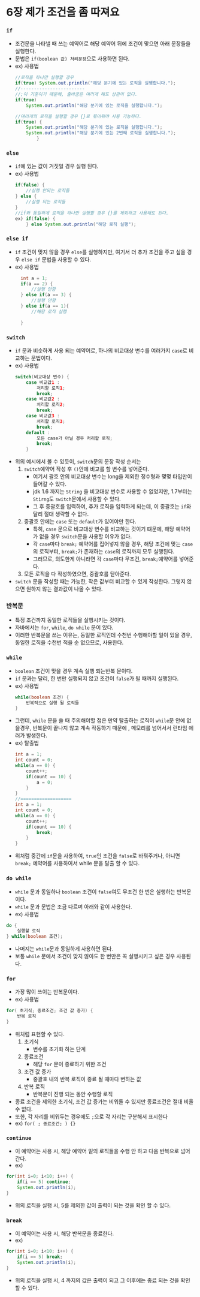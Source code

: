 # 6장 제가 조건을 좀 따져요

### `if`
- 조건문을 나타낼 때 쓰는 예약어로 해당 예약어 뒤에 조건이 맞으면 아래 문장들을 실행한다.
- 문법은 `if(boolean 값) 처리문장`으로 사용하면 된다.
- ex) 사용법
    ```java
    //로직을 하나만 실행할 경우 
    if(true) System.out.println("해당 분기에 있는 로직을 실행합니다.");
    //------------------------
    //;이 기준이기 때문에, 줄바꿈은 여러개 해도 상관이 없다.
    if(true)
        System.out.println("해당 분기에 있는 로직을 실행합니다.");
    
    //여러개의 로직을 실행할 경우 {}로 묶어줘야 사용 가능하다.
    if(true) {
        System.out.println("해당 분기에 있는 로직을 실행합니다.");
        System.out.println("해당 분기에 있는 2번째 로직을 실행합니다.");
            }
    ```

### `else`
- `if`에 있는 값이 거짓일 경우 실행 된다.
- ex) 사용법
    ```java
    if(false) {
        //실행 안되는 로직들
    } else {
        //실행 되는 로직들
    }
    //if와 동일하게 로직을 하나만 실행할 경우 {}를 제외하고 사용해도 된다.
    ex) if(false) {
        } else System.out.println("해당 로직 실행");     
    ```

### `else if`
- `if` 조건이 맞지 않을 경우 `else`를 실행하지만, 여기서 더 추가 조건을 주고 싶을 경우 `else if` 문법을 사용할 수 있다.
- ex) 사용법
  ```java
    int a = 1;
    if(a == 2) {
        //실행 안함
    } else if(a == 3) {
        //실행 안함
    } else if(a == 1){
        //해당 로직 실행
      
    }
  ```
  
### `switch`
- `if` 문과 비슷하게 사용 되는 예약어로, 하나의 비교대상 변수를 여러가지 `case`로 비교하는 문법이다.
- ex) 사용법
  ```java
  switch(비교대상 변수) {
      case 비교값1 :
          처리할 로직1;
          break;
      case 비교값2 :
          처리할 로직2;
          break;
      case 비교값3 :
          처리할 로직3;
          break;
      default :
          모든 case가 아닐 경우 처리할 로직;
          break;
      }
  ```
- 위의 예시에서 볼 수 있듯이, `switch`문의 문장 작성 순서는
  1. `switch`예약어 작성 후 `()`안에 비교를 할 변수를 넣어준다.
     - 여기서 괄호 안의 비교대상 변수는 long을 제외한 정수형과 몇몇 타입만이 들어갈 수 있다.
     - jdk 1.6 까지는 `String` 을 비교대상 변수로 사용할 수 없었지만, 1.7부터는 `Stirng`도 `switch`문에서 사용할 수 있다.
     - 그 후 중괄호를 입력하여, 추가 로직을 입력하게 되는데, 이 중괄호는 `if`와 달리 절대 생략할 수 없다.
  2. 중괄호 안에는 `case` 또는 `default`가 있어야만 한다.
     - 특히, `case` 문으로 비교대상 변수를 비교하는 것이기 떄문에, 해당 예약어가 없을 경우 `switch`문을 사용할 이유가 없다.
     - 각 `case`마다 `break;` 예약어를 집어넣지 않을 경우, 해당 조건에 맞는 `case`의 로직부터, `break;`가 존재하는 `case`의 로직까지 모두 실행된다.
     - 그러므로, 의도한게 아니라면 각 `case`마다 무조건, `break;`예약어를 넣어준다.
  3. 모든 로직을 다 작성하였으면, 중괄호를 닫아준다.
- `switch` 문을 작성할 때는 가능한, 작은 값부터 비교할 수 있게 작성한다. 그렇지 않으면 원하지 않는 결과값이 나올 수 있다.

### 반복문
- 특정 조건까지 동일한 로직들을 실행시키는 것이다.
- 자바에서는 `for`, `while`, `do while` 문이 있다.
- 이러한 반복문을 쓰는 이유는, 동일한 로직인데 수천번 수행해야할 일이 있을 경우, 동일한 로직을 수천번 적을 순 없으므로, 사용한다.

### `while`
- `boolean` 조건이 맞을 경우 계속 실행 되는반복 문이다.
- `if` 문과는 달리, 한 번만 실행되지 않고 조건이 `false`가 될 때까지 실행된다.
- ex) 사용법
    ```java
    while(boolean 조건) {
        반복적으로 실행 될 로직들
    }
    ```
- 그런데, `while` 문을 쓸 때 주의해야할 점은 만약 탈출하는 로직이 `while`문 안에 없을경우, 반복문이 끝나지 않고 계속 작동하기 때문에 , 메모리를 넘어서서 런타임 에러가 발생한다.
- ex) 탈출법
    ```java
    int a = 1;
    int count = 0;
    while(a == 0) {
        count++;
        if(count == 10) {
            a = 0;
        }
    }
    //===================
    int a = 1;
    int count = 0;
    while(a == 0) {
        count++;
        if(count == 10) {
            break;
        }
    }
    ```
- 위처럼 중간에 `if`문을 사용하여, `true`인 조건을 `false`로 바꿔주거나, 아니면 `break;` 예약어를 사용하여서 while 문을 탈출 할 수 있다. 

### `do while`
- `while` 문과 동일하나 `boolean` 조건이 `false`여도 무조건 한 번은 실행하는 반복문이다.
- `while` 문과 문법은 조금 다르며 아래와 같이 사용한다.
- ex) 사용법
```java
do {
    실행할 로직
} while(boolean 조건);
```
- 나머지는 `while`문과 동일하게 사용하면 된다.
- 보통 `while` 문에서 조건이 맞지 않아도 한 번만은 꼭 실행시키고 싶은 경우 사용된다.

### `for`
- 가장 많이 쓰이는 반복문이다.
- ex) 사용법
```java
for( 초기식; 종료조건; 조건 값 증가) {
    반복 로직
}
```
- 위처럼 표현할 수 있다.
  1. 초기식
     - 변수를 초기화 하는 단계
  2. 종료조건
     - 해당 `for` 문이 종료하기 위한 조건
  3. 조건 값 증가
     - 중괄호 내의 반복 로직이 종료 될 때마다 변하는 값
  4. 반복 로직
     - 반복문이 진행 되는 동안 수행할 로직
- 종료 조건을 제외한 초기식, 조건 값 증가는 비워둘 수 있지만 종료조건은 절대 비울 수 없다.
- 또한, 각 자리를 비워두는 경우에도 `;`으로 각 자리는 구분해서 표시한다
- ex) `for( ; 종료조건; ) {}`

### `continue`
- 이 예약어는 사용 시, 해당 예약어 밑의 로직들을 수행 안 하고 다음 반복으로 넘어간다.
- ex)
```java
for(int i=0; i<10; i++) {
    if(i == 5) continue;
    System.out.println(i);
}
```
- 위의 로직을 실행 시, 5를 제외한 값이 출력이 되는 것을 확인 할 수 있다.

### `break`
- 이 예약어는 사용 시, 해당 반복문을 종료한다.
- ex)
```java
for(int i=0; i<10; i++) {
    if(i == 5) break;
    System.out.println(i);
}
```
- 위의 로직을 실행 시, 4 까지의 값은 출력이 되고 그 이후에는 종료 되는 것을 확인 할 수 있다.
